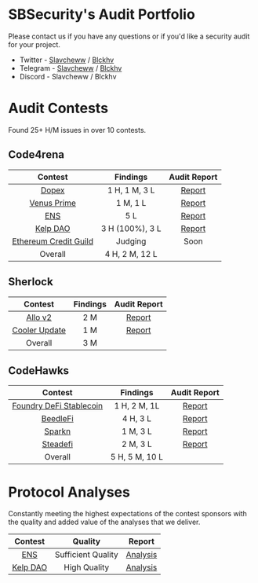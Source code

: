 # SBSecurity's Audit Portfolio

Please contact us if you have any questions or if you'd like a security audit for your project.

- Twitter - [Slavcheww](https://twitter.com/Slavcheww) / [Blckhv](https://twitter.com/blckhv)
- Telegram - [Slavcheww](https://t.me/Slavcheww) / [Blckhv](https://t.me/Blckhv)
- Discord - Slavcheww / Blckhv


# Audit Contests

Found 25+ H/M issues in over 10 contests.

## Code4rena

| Contest | Findings | Audit Report |
|:--:|:--:|:--:|
| [Dopex](https://code4rena.com/audits/2023-08-dopex) | 1 H, 1 M, 3 L | [Report](https://github.com/SB-Security/audits/blob/master/reports/2023-08-Dopex.md) |
| [Venus Prime](https://code4rena.com/audits/2023-09-venus-prime) | 1 M, 1 L | [Report](https://github.com/SB-Security/audits/blob/master/reports/2023-09-Venus-Prime.md) |
| [ENS](https://code4rena.com/audits/2023-10-ens) | 5 L | [Report](https://github.com/SB-Security/audits/blob/master/reports/2023-10-ENS.md) |
| [Kelp DAO](https://code4rena.com/audits/2023-11-kelp-dao-rseth) | 3 H (100%), 3 L | [Report](https://github.com/SB-Security/audits/blob/master/reports/2023-11-KelpDAO.md) |
| [Ethereum Credit Guild](https://code4rena.com/audits/2023-12-ethereum-credit-guild) | Judging | Soon |
| Overall | 4 H, 2 M, 12 L | |

## Sherlock

| Contest | Findings | Audit Report |
|:--:|:--:|:--:|
| [Allo v2](https://audits.sherlock.xyz/contests/109) | 2 M | [Report](https://github.com/SB-Security/audits/blob/master/reports/2023-09-Allo-V2.md) |
| [Cooler Update](https://audits.sherlock.xyz/contests/107) | 1 M | [Report](https://github.com/SB-Security/audits/blob/master/reports/2023-10-Cooler-Update.md) |
| Overall | 3 M | |

## CodeHawks

| Contest | Findings | Audit Report |
|:--:|:--:|:--:|
| [Foundry DeFi Stablecoin](https://www.codehawks.com/contests/cljx3b9390009liqwuedkn0m0) | 1 H, 2 M, 1L | [Report](https://github.com/SB-Security/audits/blob/master/reports/2023-06-Defi-Stablecoin.md) |
| [BeedleFi](https://www.codehawks.com/contests/clkbo1fa20009jr08nyyf9wbx) | 4 H, 3 L | [Report](https://github.com/SB-Security/audits/blob/master/reports/2023-06-BeedleFi.md) |
| [Sparkn](https://www.codehawks.com/contests/cllcnja1h0001lc08z7w0orxx) | 1 M, 3 L | [Report](https://github.com/SB-Security/audits/blob/master/reports/2023-09-Sparkn.md) |
| [Steadefi](https://www.codehawks.com/contests/clo38mm260001la08daw5cbuf) | 2 M, 3 L | [Report](https://github.com/SB-Security/audits/blob/master/reports/2023-10-SteadeFi.md) |
| Overall | 5 H, 5 M, 10 L | |

# Protocol Analyses

Constantly meeting the highest expectations of the contest sponsors with the quality and added value of the analyses that we deliver.

| Contest | Quality | Report |
|:--:|:--:|:--:|
| [ENS](https://code4rena.com/audits/2023-10-ens) | Sufficient Quality | [Analysis](https://github.com/SB-Security/audits/blob/master/analyses/2023-10-ENS.md) |
| [Kelp DAO](https://code4rena.com/audits/2023-11-kelp-dao-rseth) | High Quality | [Analysis](https://github.com/SB-Security/audits/blob/master/analyses/2023-11-KelpDAO.md) |
